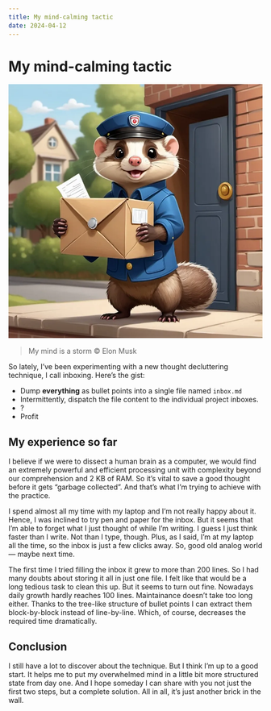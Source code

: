 ```yaml
---
title: My mind-calming tactic
date: 2024-04-12
---
```


# My mind-calming tactic

![](thumb.webp)

> My mind is a storm © Elon Musk

So lately, I’ve been experimenting with a new thought decluttering technique, I call inboxing. Here’s the gist:

- Dump **everything** as bullet points into a single file named `inbox.md`
- Intermittently, dispatch the file content to the individual project inboxes.
- ?
- Profit

## My experience so far

I believe if we were to dissect a human brain as a computer, we would find an extremely powerful and efficient processing unit with complexity beyond our comprehension and 2 KB of RAM. So it’s vital to save a good thought before it gets “garbage collected”. And that’s what I’m trying to achieve with the practice.

I spend almost all my time with my laptop and I’m not really happy about it. Hence, I was inclined to try pen and paper for the inbox. But it seems that I’m able to forget what I just thought of while I’m writing. I guess I just think faster than I write. Not than I type, though. Plus, as I said, I’m at my laptop all the time, so the inbox is just a few clicks away. So, good old analog world — maybe next time.

The first time I tried filling the inbox it grew to more than 200 lines. So I had many doubts about storing it all in just one file. I felt like that would be a long tedious task to clean this up. But it seems to turn out fine. Nowadays daily growth hardly reaches 100 lines. Maintainance doesn’t take too long either. Thanks to the tree-like structure of bullet points I can extract them block-by-block instead of line-by-line. Which, of course, decreases the required time dramatically.

## Conclusion

I still have a lot to discover about the technique. But I think I’m up to a good start. It helps me to put my overwhelmed mind in a little bit more structured state from day one. And I hope someday I can share with you not just the first two steps, but a complete solution. All in all, it’s just another brick in the wall.